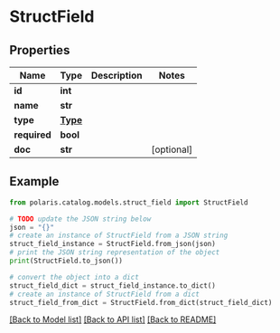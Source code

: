 <!--

 Licensed to the Apache Software Foundation (ASF) under one
 or more contributor license agreements.  See the NOTICE file
 distributed with this work for additional information
 regarding copyright ownership.  The ASF licenses this file
 to you under the Apache License, Version 2.0 (the
 "License"); you may not use this file except in compliance
 with the License.  You may obtain a copy of the License at

   http://www.apache.org/licenses/LICENSE-2.0

 Unless required by applicable law or agreed to in writing,
 software distributed under the License is distributed on an
 "AS IS" BASIS, WITHOUT WARRANTIES OR CONDITIONS OF ANY
 KIND, either express or implied.  See the License for the
 specific language governing permissions and limitations
 under the License.

-->
# StructField

## Properties

Name | Type | Description | Notes
------------ | ------------- | ------------- | -------------
**id** | **int** |  | 
**name** | **str** |  | 
**type** | [**Type**](Type.md) |  | 
**required** | **bool** |  | 
**doc** | **str** |  | [optional] 

## Example

```python
from polaris.catalog.models.struct_field import StructField

# TODO update the JSON string below
json = "{}"
# create an instance of StructField from a JSON string
struct_field_instance = StructField.from_json(json)
# print the JSON string representation of the object
print(StructField.to_json())

# convert the object into a dict
struct_field_dict = struct_field_instance.to_dict()
# create an instance of StructField from a dict
struct_field_from_dict = StructField.from_dict(struct_field_dict)
```
[[Back to Model list]](../README.md#documentation-for-models) [[Back to API list]](../README.md#documentation-for-api-endpoints) [[Back to README]](../README.md)


